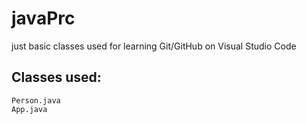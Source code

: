 # javaPrc

just basic classes used for learning Git/GitHub on Visual Studio Code

## Classes used:
    Person.java    
    App.java

